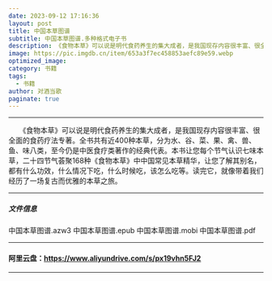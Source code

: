 ```yaml
---
date: 2023-09-12 17:16:36
layout: post
title: 中国本草图谱
subtitle: 中国本草图谱.多种格式电子书
description: 《食物本草》可以说是明代食药养生的集大成者，是我国现存内容很丰富、很全面的食药疗法专著。全书共有近400种本草，分为水、谷、菜、果、禽、兽、鱼、味八类，至今仍是中医食疗类著作的经典代表......
image: https://pic.imgdb.cn/item/653a3f7ec458853aefc89e59.webp
optimized_image: 
category: 书籍
tags:
  - 书籍
author: 对酒当歌
paginate: true
---
```


---

　　《食物本草》可以说是明代食药养生的集大成者，是我国现存内容很丰富、很全面的食药疗法专著。全书共有近400种本草，分为水、谷、菜、果、禽、兽、鱼、味八类，至今仍是中医食疗类著作的经典代表。本书让您每个节气认识七味本草，二十四节气荟聚168种《食物本草》中中国常见本草精华，让您了解其别名，都有什么功效，什么情况下吃，什么时候吃，该怎么吃等。读完它，就像带着我们经历了一场复古而优雅的本草之旅。  

---

##### 文件信息

中国本草图谱.azw3
中国本草图谱.epub
中国本草图谱.mobi
中国本草图谱.pdf

---

#### 阿里云盘：<https://www.aliyundrive.com/s/px19vhn5FJ2>

---
